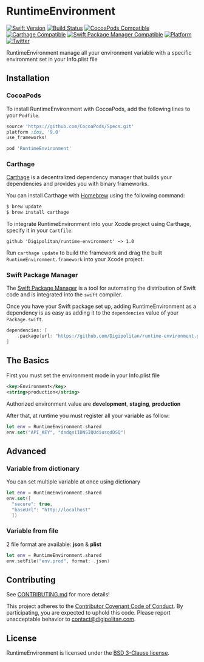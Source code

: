 RuntimeEnvironment
=================================

[![Swift Version](https://img.shields.io/badge/swift-5.0-orange.svg?style=flat)](https://developer.apple.com/swift/)
[![Build Status](https://travis-ci.org/Digipolitan/runtime-environment.svg?branch=master)](https://travis-ci.org/Digipolitan/runtime-environment)
[![CocoaPods Compatible](https://img.shields.io/cocoapods/v/RuntimeEnvironment.svg)](https://img.shields.io/cocoapods/v/RuntimeEnvironment.svg)
[![Carthage Compatible](https://img.shields.io/badge/carthage-compatible-brightgreen.svg?style=flat)](https://github.com/Carthage/Carthage)
[![Swift Package Manager Compatible](https://img.shields.io/badge/swift%20package%20manager-compatible-brightgreen.svg?style=flat)](https://swift.org/package-manager/)
[![Platform](https://img.shields.io/cocoapods/p/RuntimeEnvironment.svg?style=flat)](http://cocoadocs.org/docsets/RuntimeEnvironment)
[![Twitter](https://img.shields.io/badge/twitter-@Digipolitan-blue.svg?style=flat)](http://twitter.com/Digipolitan)

RuntimeEnvironment manage all your environment variable with a specific environment set in your Info.plist file

## Installation

### CocoaPods

To install RuntimeEnvironment with CocoaPods, add the following lines to your `Podfile`.

```ruby
source 'https://github.com/CocoaPods/Specs.git'
platform :ios, '9.0'
use_frameworks!

pod 'RuntimeEnvironment'
```

### Carthage

[Carthage](https://github.com/Carthage/Carthage) is a decentralized dependency manager that builds your dependencies and provides you with binary frameworks.

You can install Carthage with [Homebrew](http://brew.sh/) using the following command:

```bash
$ brew update
$ brew install carthage
```

To integrate RuntimeEnvironment into your Xcode project using Carthage, specify it in your `Cartfile`:

```
github 'Digipolitan/runtime-environment' ~> 1.0
```

Run `carthage update` to build the framework and drag the built `RuntimeEnvironment.framework` into your Xcode project.

### Swift Package Manager

The [Swift Package Manager](https://swift.org/package-manager/) is a tool for automating the distribution of Swift code and is integrated into the `swift` compiler.

Once you have your Swift package set up, adding RuntimeEnvironment as a dependency is as easy as adding it to the `dependencies` value of your `Package.swift`.

```swift
dependencies: [
    .package(url: "https://github.com/Digipolitan/runtime-environment.git", from: "1.0.0")
]
```

## The Basics

First you must set the environment mode in your Info.plist file

```xml
<key>Environment</key>
<string>production</string>
```

Authorized environment value are **development**, **staging**, **production**

After that, at runtime you must register all your variable as follow:

```swift
let env = RuntimeEnvironment.shared
env.set("API_KEY", "dsdqsiIDNSIQUdiusqdDSQ")
```

## Advanced

### Variable from dictionary

You can set multiple variable at once using dictionary

```swift
let env = RuntimeEnvironment.shared
env.set([
  "secure": true,
  "baseUrl": "http://localhost"
  ])
```

### Variable from file

2 file format are available: **json** & **plist**

```swift
let env = RuntimeEnvironment.shared
env.setFile("env.prod", format: .json)
```

## Contributing

See [CONTRIBUTING.md](CONTRIBUTING.md) for more details!

This project adheres to the [Contributor Covenant Code of Conduct](CODE_OF_CONDUCT.md).
By participating, you are expected to uphold this code. Please report
unacceptable behavior to [contact@digipolitan.com](mailto:contact@digipolitan.com).

## License

RuntimeEnvironment is licensed under the [BSD 3-Clause license](LICENSE).
